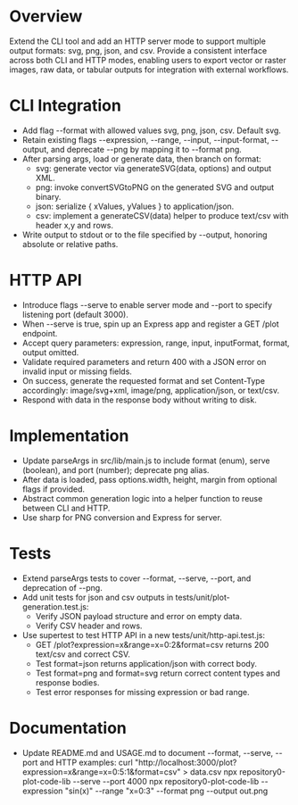 # Overview
Extend the CLI tool and add an HTTP server mode to support multiple output formats: svg, png, json, and csv. Provide a consistent interface across both CLI and HTTP modes, enabling users to export vector or raster images, raw data, or tabular outputs for integration with external workflows.

# CLI Integration
- Add flag --format <format> with allowed values svg, png, json, csv. Default svg.
- Retain existing flags --expression, --range, --input, --input-format, --output, and deprecate --png by mapping it to --format png.
- After parsing args, load or generate data, then branch on format:
  - svg: generate vector via generateSVG(data, options) and output XML.
  - png: invoke convertSVGtoPNG on the generated SVG and output binary.
  - json: serialize { xValues, yValues } to application/json.
  - csv: implement a generateCSV(data) helper to produce text/csv with header x,y and rows.
- Write output to stdout or to the file specified by --output, honoring absolute or relative paths.

# HTTP API
- Introduce flags --serve to enable server mode and --port <number> to specify listening port (default 3000).
- When --serve is true, spin up an Express app and register a GET /plot endpoint.
- Accept query parameters: expression, range, input, inputFormat, format, output omitted.
- Validate required parameters and return 400 with a JSON error on invalid input or missing fields.
- On success, generate the requested format and set Content-Type accordingly: image/svg+xml, image/png, application/json, or text/csv.
- Respond with data in the response body without writing to disk.

# Implementation
- Update parseArgs in src/lib/main.js to include format (enum), serve (boolean), and port (number); deprecate png alias.
- After data is loaded, pass options.width, height, margin from optional flags if provided.
- Abstract common generation logic into a helper function to reuse between CLI and HTTP.
- Use sharp for PNG conversion and Express for server.

# Tests
- Extend parseArgs tests to cover --format, --serve, --port, and deprecation of --png.
- Add unit tests for json and csv outputs in tests/unit/plot-generation.test.js:
  - Verify JSON payload structure and error on empty data.
  - Verify CSV header and rows.
- Use supertest to test HTTP API in a new tests/unit/http-api.test.js:
  - GET /plot?expression=x&range=x=0:2&format=csv returns 200 text/csv and correct CSV.
  - Test format=json returns application/json with correct body.
  - Test format=png and format=svg return correct content types and response bodies.
  - Test error responses for missing expression or bad range.

# Documentation
- Update README.md and USAGE.md to document --format, --serve, --port and HTTP examples:
    curl "http://localhost:3000/plot?expression=x&range=x=0:5:1&format=csv" > data.csv
    npx repository0-plot-code-lib --serve --port 4000
    npx repository0-plot-code-lib --expression "sin(x)" --range "x=0:3" --format png --output out.png
